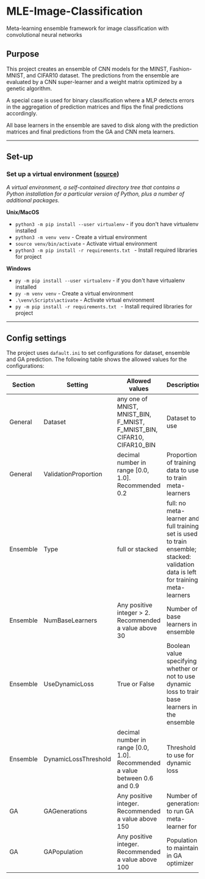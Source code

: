 # MLE-Image-Classification
Meta-learning ensemble framework for image classification with convolutional neural networks


## Purpose
This project creates an ensemble of CNN models for the MINST, Fashion-MNIST, and CIFAR10 dataset. The predictions from the ensemble are evaluated by a CNN super-learner and a weight matrix optimized by a genetic algorithm.


A special case is used for binary classification where a MLP detects errors in the aggregation of prediction matrices and flips the final predictions accordingly.

All base learners in the ensemble are saved to disk along with the prediction matrices and final predictions from the GA and CNN meta learners.

---

## Set-up
### Set up a virtual environment ([source](https://docs.python.org/3/tutorial/venv.html#virtual-environments-and-packages))
*A virtual environment, a self-contained directory tree that contains a Python installation for a particular version of Python, plus a number of additional packages.*

**Unix/MacOS**
* `python3 -m pip install --user virtualenv` - if you don't have virtualenv installed
* `python3 -m venv venv` - Create a virtual environment
* `source venv/bin/activate` - Activate virtual environment
* `python3 -m pip install -r requirements.txt ` - Install required libraries for project

**Windows**
* `py -m pip install --user virtualenv` - if you don't have virtualenv installed
* `py -m venv venv` - Create a virtual environment
* `.\venv\Scripts\activate` - Activate virtual environment
* `py -m pip install -r requirements.txt ` - Install required libraries for project

---

## Config settings
The project uses `dafault.ini` to set configurations for dataset, ensemble and GA prediction. The following table shows the allowed values for the configurations:

| Section  | Setting              | Allowed values                                                              | Description                                                                                                                        |
|----------|----------------------|-----------------------------------------------------------------------------|------------------------------------------------------------------------------------------------------------------------------------|
| General  | Dataset              | any one of MNIST, MNIST_BIN, F_MNIST, F_MNIST_BIN, CIFAR10, CIFAR10_BIN     | Dataset to use                                                                                                                     |
| General  | ValidationProportion | decimal number in range [0.0, 1.0]. Recommended 0.2                         | Proportion of training data to use to train meta-learners                                                                          |
| Ensemble | Type                 | full or stacked                                                             | full: no meta-learner and full training set is used to train ensemble; stacked: validation data is left for training meta-learners |
| Ensemble | NumBaseLearners      | Any positive integer > 2. Recommended a value above 30                      | Number of base learners in ensemble                                                                                                |
| Ensemble | UseDynamicLoss       | True or False                                                               | Boolean value specifying whether or not to use dynamic loss to train base learners in the ensemble                                 |
| Ensemble | DynamicLossThreshold | decimal number in range [0.0, 1.0]. Recommended a value between 0.6 and 0.9 | Threshold to use for dynamic loss                                                                                                  |
| GA       | GAGenerations        | Any positive integer. Recommended a value above 150                         | Number of generations to run GA meta-learner for                                                                                   |
| GA       | GAPopulation         | Any positive integer. Recommended a value above 100                         | Population to maintain in GA optimizer                                                                                             |